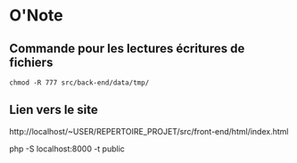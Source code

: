 # O'Note

## Commande pour les lectures écritures de fichiers

`chmod -R 777 src/back-end/data/tmp/`

## Lien vers le site

http://localhost/~USER/REPERTOIRE_PROJET/src/front-end/html/index.html


php -S localhost:8000 -t public